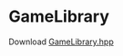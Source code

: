 # GameLibrary

Download <a href='https://raw.githubusercontent.com/Naoki-Nakagawa/GameLibrary/master/GameLibrary.hpp'>GameLibrary.hpp</a>
